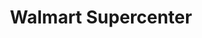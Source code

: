 ---
title: "Walmart Supercenter"
url: /fayetteville/walmart-supercenter-gillespie-street/
shop: Supermarkt
---